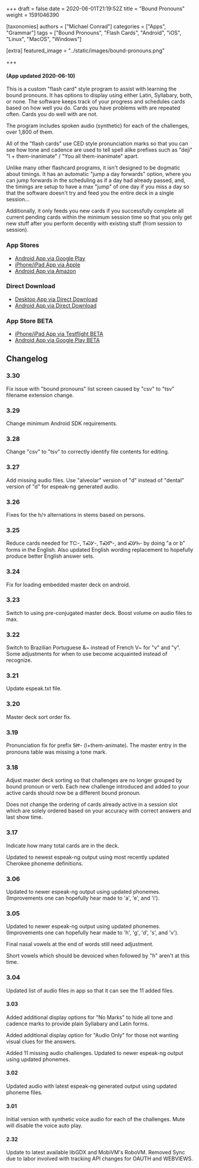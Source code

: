 +++
draft = false
date = 2020-06-01T21:19:52Z
title = "Bound Pronouns"
weight = 1591046390

[taxonomies]
authors = ["Michael Conrad"]
categories = ["Apps", "Grammar"]
tags = ["Bound Pronouns", "Flash Cards", "Android", "iOS", "Linux", "MacOS", "Windows"]

[extra]
featured_image = "../static/images/bound-pronouns.png"

+++

#### (App updated 2020-06-10)

This is a custom "flash card" style program to assist with learning the bound pronouns. It has options to display using either Latin, Syllabary, both, or none. The software keeps track of your progress and schedules cards based on how well you do. Cards you have problems with are repeated often. Cards you do well with are not.

The program includes spoken audio (synthetic) for each of the challenges, over 1,800 of them.

<!-- more -->
  
All of the "flash cards" use CED style pronunciation marks so that you can see how tone and cadence are used to tell spell alike prefixes such as "deji" "I + them-inanimate" / "You all them-inanimate" apart.  
  
Unlike many other flashcard programs, it isn't designed to be dogmatic about timings. It has an automatic "jump a day forwards" option, where you can jump forwards in the scheduling as if a day had already passed, and, the timings are setup to have a max "jump" of one day if you miss a day so that the software doesn't try and feed you the entire deck in a single session...  
  
Additionally, it only feeds you new cards if you successfully complete all current pending cards within the minimum session time so that you only get new stuff after you perform decently with existing stuff (from session to session).

### App Stores

* [Android App via Google Play](https://play.google.com/store/apps/details?id=com.cherokeelessons.bp.android)
* [iPhone/iPad App via Apple](https://apps.apple.com/us/app/cherokee-bound-pronouns/id966667496?ls=1)
* [Android App via Amazon](https://www.amazon.com/gp/product/B00TCP955U)

### Direct Download

* [Desktop App via Direct Download](BoundPronouns-3.30.jar)
* [Android App via Direct Download](BoundPronouns-3.30-release.apk)

### App Store BETA

* [iPhone/iPad App via Testflight BETA](https://testflight.apple.com/join/EzYA4uQB)
* [Android App via Google Play BETA](https://play.google.com/apps/testing/com.cherokeelessons.bp.android)

## Changelog

### 3.30

Fix issue with "bound pronouns" list screen caused by "csv" to "tsv" filename extension change.

### 3.29

Change minimum Android SDK requirements.

### 3.28

Change "csv" to "tsv" to correctly identify file contents for editing.

### 3.27

Add missing audio files.
Use "alveolar" version of "d" instead of "dental" version of "d" for espeak-ng generated audio.

### 3.26

Fixes for the h/ɂ alternations in stems based on persons.

### 3.25

Reduce cards needed for ᎢᏨ-, ᎢᏍᎩ-, ᎢᏍᏛ-, and ᏍᎩᏂ- by doing "a or b" forms in the English.
Also updated English wording replacement to hopefully produce better English answer sets.

### 3.24

Fix for loading embedded master deck on android.

### 3.23

Switch to using pre-conjugated master deck. Boost volume on audio files to max.

### 3.22

Switch to Brazilian Portuguese &~ instead of French V~ for "v" and "ṿ".
Some adjustments for when to use become acquainted instead of recognize.

### 3.21

Update espeak.txt file.

### 3.20

Master deck sort order fix.

### 3.19

Pronunciation fix for prefix ᎦᏥ- (I+them-animate).
The master entry in the pronouns table was missing a tone mark.

### 3.18

Adjust master deck sorting so that challenges are no longer grouped by bound pronoun or verb.
Each new challenge introduced and added to your active cards should now be a different bound pronoun.

Does not change the ordering of cards already active in a session slot which are solely ordered based on
your accuracy with correct answers and last show time.

### 3.17

Indicate how many total cards are in the deck.

Updated to newest espeak-ng output using most recently updated Cherokee phoneme definitions.

### 3.06

Updated to newer espeak-ng output using updated phonemes. (Improvements one can hopefully hear made to 'a', 'e', and 'i').

### 3.05

Updated to newer espeak-ng output using updated phonemes. (Improvements one can hopefully hear made to 'h', 'g', 'd', 's', and 'v').

Final nasal vowels at the end of words still need adjustment.

Short vowels which should be devoiced when followed by "h" aren't at this time.

### 3.04

Updated list of audio files in app so that it can see the 11 added files.

#### 3.03

Added additional display options for "No Marks" to hide all tone and cadence marks to provide plain Syllabary and Latin forms.

Added additional display option for "Audio Only" for those not wanting visual clues for the answers.

Added 11 missing audio challenges. Updated to newer espeak-ng output using updated phonemes.

#### 3.02

Updated audio with latest espeak-ng generated output using updated phoneme files.

#### 3.01

Initial version with synthetic voice audio for each of the challenges. Mute will disable the voice auto play.

#### 2.32

Update to latest available libGDX and MobiVM's RoboVM.
Removed Sync due to labor involved with tracking API changes for OAUTH and WEBVIEWS.